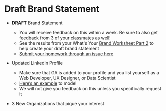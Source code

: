 # Draft Brand Statement 

- **DRAFT** Brand Statement
  - You will receive feedback on this within a week. Be sure to also get feedback from 3 of your classmates as well! 
  - See the results from your What's Your [Brand Worksheet Part 2](https://docs.google.com/forms/d/e/1FAIpQLSce8JwnNGsKec67J6yztKG335DJ0QaMXA3qkdTkrF1ccejHPg/viewform) to help create your draft brand statement
  - [Submit your homework through an issue here](https://github.com/ga-dc-outcomes/draft-brand-statement) 

- Updated Linkedin Profile 
  - Make sure that GA is added to your profile and you list yourself as a Web Developer, UX Designer, or Data Scientist 
  - [Here’s an example](https://www.linkedin.com/in/christinemovius) to model
  - We will not give you feedback on this unless you specifically request it

- 3 New Organizations that pique  your interest 
